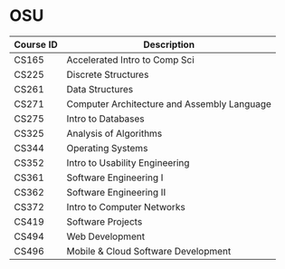 # OSU

Course ID | Description |
|-------- | ----------- |
| CS165   | Accelerated Intro to Comp Sci |
| CS225	  | Discrete Structures |
| CS261   | Data Structures |
| CS271   | Computer Architecture and Assembly Language |
| CS275   | Intro to Databases |
| CS325   | Analysis of Algorithms |
| CS344   | Operating Systems |
| CS352   | Intro to Usability Engineering |
| CS361   | Software Engineering I |
| CS362   | Software Engineering II |
| CS372   | Intro to Computer Networks |
| CS419   | Software Projects |
| CS494   | Web Development |
| CS496   | Mobile & Cloud Software Development |